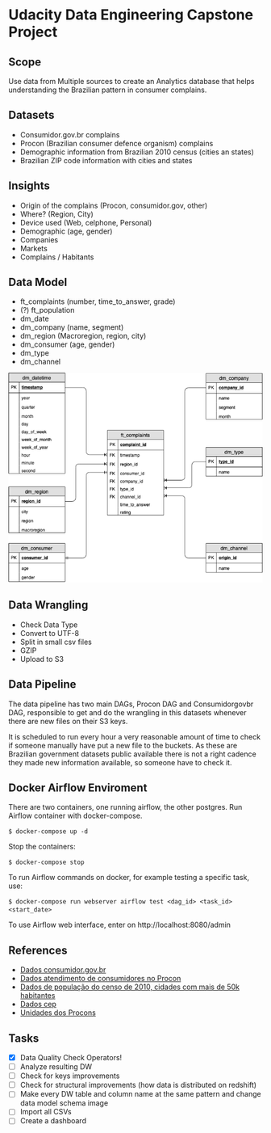 # Udacity Data Engineering Capstone Project

## Scope

Use data from Multiple sources to create an Analytics database that 
helps understanding the Brazilian pattern in consumer complains.  

## Datasets

- Consumidor.gov.br complains
- Procon (Brazilian consumer defence organism) complains
- Demographic information from Brazilian 2010 census (cities an states)
- Brazilian ZIP code information with cities and states

## Insights

- Origin of the complains (Procon, consumidor.gov, other)
- Where? (Region, City)
- Device used (Web, celphone, Personal)
- Demographic (age, gender)
- Companies
- Markets
- Complains / Habitants

## Data Model 

- ft_complaints (number, time_to_answer, grade)
- (?) ft_population
- dm_date
- dm_company (name, segment)
- dm_region (Macroregion, region, city)
- dm_consumer (age, gender)
- dm_type
- dm_channel

![ERM](etc/brazilian-consumer-complaints-erm.png)

## Data Wrangling

- Check Data Type
- Convert to UTF-8
- Split in small csv files
- GZIP
- Upload to S3

## Data Pipeline

The data pipeline has two main DAGs, Procon DAG and Consumidorgovbr DAG,
responsible to get and do the wrangling in this datasets whenever there 
are new files on their S3 keys.

It is scheduled to run every hour a very reasonable amount of time to
check if someone manually have put a new file to the buckets. As 
these are Brazilian government datasets public available there is not
a right cadence they made new information available, so someone have to 
check it.   

## Docker Airflow Enviroment 

There are two containers, one running airflow, the other postgres.
Run Airflow container with docker-compose.

```commandline
$ docker-compose up -d
```

Stop the containers:

```commandline
$ docker-compose stop
```

To run Airflow commands on docker, for example testing a 
specific task, use:

```commandline
$ docker-compose run webserver airflow test <dag_id> <task_id> <start_date>
```

To use Airflow web interface, enter on http://localhost:8080/admin

## References

- [Dados consumidor.gov.br](http://dados.gov.br/dataset/reclamacoes-do-consumidor-gov-br1)
- [Dados atendimento de consumidores no Procon](http://dados.gov.br/dataset/atendimentos-de-consumidores-nos-procons-sindec1)
- [Dados de população do censo de 2010, cidades com mais de 50k habitantes](https://ww2.ibge.gov.br/home/estatistica/populacao/censo2010/sinopse/sinopse_tab_brasil_zip.shtm)
- [Dados cep](http://cepaberto.com)
- [Unidades dos Procons](http://dados.gov.br/dataset/unidades-dos-procons1)

## Tasks

- [x] Data Quality Check Operators!
- [ ] Analyze resulting DW
- [ ] Check for keys improvements
- [ ] Check for structural improvements (how data is distributed on redshift)
- [ ] Make every DW table and column name at the same pattern and 
    change data model schema image
- [ ] Import all CSVs
- [ ] Create a dashboard
